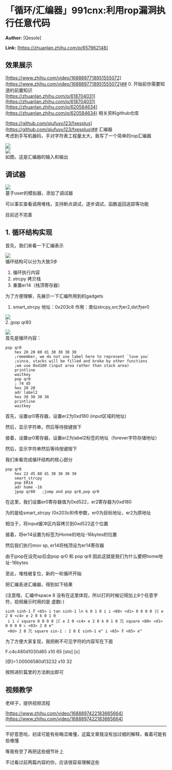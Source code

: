# 「循环/汇编器」991cnx:利用rop漏洞执行任意代码

 **Author:** [Qesole]

 **Link:** [https://zhuanlan.zhihu.com/p/657962148]

## 效果展示  
[https://www.zhihu.com/video/1688897718951555072](https://www.zhihu.com/video/1688897718951555072)## 0. 开始前你需要知道的前置知识  
[https://zhuanlan.zhihu.com/p/618704031](https://zhuanlan.zhihu.com/p/618704031)[https://zhuanlan.zhihu.com/p/620584634](https://zhuanlan.zhihu.com/p/620584634) 相关资料github仓库

[https://github.com/qiufuyu123/fxesplus](https://github.com/qiufuyu123/fxesplus)## 汇编器  
考虑到手写机器码，手对字符表工程量太大，我写了一个简单的rop汇编器

  


![]((20231005)循环汇编器991cnx利用rop漏洞执行任意代码_Qesole/v2-d353317de0479df7d4af5445812d3f3c_b.jpg)  
![]((20231005)循环汇编器991cnx利用rop漏洞执行任意代码_Qesole/v2-c817512943dc875f54f680eba4f70d6c_b.jpg)  
如图，这是汇编器的输入和输出

## 调试器  
![]((20231005)循环汇编器991cnx利用rop漏洞执行任意代码_Qesole/v2-d62ff8d641ccc2269fc91a7f3f4bef25_b.jpg)  
基于user的模拟器，添加了调试器

可以事实查看调用堆栈，支持断点调试，逐步调试，函数返回追踪等功能

目前还不完善

## 1. 循环结构实现  
首先，我们来看一下汇编表示

![]((20231005)循环汇编器991cnx利用rop漏洞执行任意代码_Qesole/v2-8e099cec8ea5d0d799e67b9bbd1fb4b3_b.jpg)  
循环结构可以分为大致3步

1. 循环执行内容
2. strcpy 拷贝栈
3. 重置er14（栈顶寄存器）

为了方便理解，先展示一下汇编所用到的gadgets

1. smart\_strcpy 地址：0x203c8 作用：类似strcpy,src为er2,dst为er0

![]((20231005)循环汇编器991cnx利用rop漏洞执行任意代码_Qesole/v2-88ef87f8fb499afba33f1fa615766101_b.jpg)  
2. jpop qr80

![]((20231005)循环汇编器991cnx利用rop漏洞执行任意代码_Qesole/v2-30c2ab76c80f5ab983169eb8753e4898_b.jpg)  
首先是循环内容：


```
pop qr0
    hex 20 20 80 d1 30 30 30 30 
    ;remember, we do not use label here to represent `love you`
    ;since, stacks will be filled and broke by other functions
    ;we use 0xd180 (input area rather than stack area)
    printline
    waitkey
    pop qr0
    ; 74 d5
    hex 20 20 
    adr label2
    hex 30 30 30 30
    printline
    waitkey
```
首先，设置qr0寄存器，设置er2为0xd180 (input区域的地址)

然后，显示字符串，然后等待按键按下

接着，设置qr0寄存器，设置er2为label2标签的地址（forever字符存储地址）

然后，显示字符串然后等待按键按下

  


我们来看完成循环结构的核心部分


```
pop qr0
    hex 22 d5 80 d1 30 30 30 30 
    smart_strcpy
    pop ER14
    adr home -16
    jpop qr80   ;jump and pop qr8,pop qr0
```
在这里，我们设置er0寄存器值为0xd522，er2寄存器为0xd180

为的是给smart\_strcpy (0x203c8)传参数，er0为目标地址，er2为原地址

相当于，将input缓冲区内容拷贝到0xd522这个位置

接着，将er14设置为标签为Home的地址-16bytes的位置

然后我们执行mov sp, er14将栈顶设为er14寄存器 

由于jpop在设完sp后会pop qr0 和 pop qr8 因此这就是我们为什么要把home地址-16bytes

至此，堆栈被复位，新的一轮循环开始

  


把汇编丢进汇编器，得到如下结果

(注意哦，汇编中space 8 没有在这里体现，所以打的时候记得加上8个任意字符，视频展示时用的是 虚数i )


```
sinh sinh-1 ∛ <65> i tan sinh-1 ln k 0 1 0 i i <80> <d1> 0 0 0 0 |C e 2 0 <c4> e 2 0 k 0 1 0
 i i √ square 0 0 0 0 |C e 2 0 <c4> e 2 0 k 0 1 0 兀 square <80> <d1> 0 0 0 0 ∟ <03> 2 0 e^
 <0d> 2 0 兀 square sin-1 : 2 0 E sinh-1 e^ i <65> ∛ <65> e^ 
```
为了方便大家复现，我把刷不可见字符的内容写在下面

F.c4c480d1030d65 x10 65 [sto] [x]

[@]=1.00006580d13232 x10 32 

按照进阶篇里的方法刷出即可

## 视频教学  
老样子，提供视频流程

[https://www.zhihu.com/video/1688897422183665664](https://www.zhihu.com/video/1688897422183665664)

---

不好意思哈，初读可能有些晦涩难懂，这篇文章我没有加过细的解释，看着可能有些难懂

等我有空了再把这些细节补上

不过看过前两篇内容的你，应该很容易理解这些

